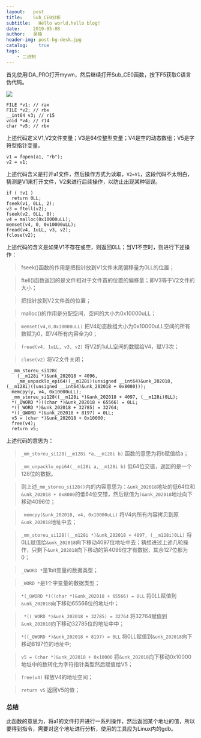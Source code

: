 ```yaml
---
layout:   post
title:    Sub_CE0分析
subtitle:   Hello world,hello blog!
date:     2019-05-08
author:   吴柚
header-img: post-bg-desk.jpg
catalog:    true
tags:
    - 二进制
---
```


首先使用IDA_PRO打开myvm，然后继续打开Sub_CE0函数，按下F5获取C语言伪代码。

![](https://i.loli.net/2019/05/08/5cd2f0acf0b63.png)

```
FILE *v1; // rax
FILE *v2; // rbx
__int64 v3; // r15
void *v4; // r14
char *v5; // rbx
```

上述代码定义V1,V2文件变量；V3是64位整型变量；V4是空的动态数组；V5是字符型指针变量。

```
v1 = fopen(a1, "rb");
v2 = v1;
```

上述代码含义是打开a1文件，然后操作方式为读取，`V2=V1`，这段代码不太明白，猜测是V1来打开文件，V2来进行后续操作，以防止出现某种错误。

```
if ( !v1 )
  return 0LL;
fseek(v1, 0LL, 2);
v3 = ftell(v2);
fseek(v2, 0LL, 0);
v4 = malloc(0x10000uLL);
memset(v4, 0, 0x10000uLL);
fread(v4, 1uLL, v3, v2);
fclose(v2);
```

上述代码的含义是如果V1不存在或空，则返回0LL；当V1不空时，则进行下述操作：

> fseek()函数的作用是把指针放到V1文件末尾偏移量为0LL的位置；

> ftell()函数返回的是文件相对于文件首的位置的偏移量；即V3等于V2文件的大小；

> 把指针放到V2文件首的位置；

> malloc()的作用是分配空间，空间的大小为0x10000uLL；

> `memset(v4,0,0x10000uLL)` 把V4动态数组大小为0x10000uLL空间的所有数赋为0，即V4所有内容全为0；

> `fread(v4, 1uLL, v3, v2)` 将V2的1uLL空间的数赋给V4，赋V3次；

> `close(v2)` 将V2文件关闭；

```
  _mm_storeu_si128(
    (__m128i *)&unk_202018 + 4096,
    _mm_unpacklo_epi64((__m128i)(unsigned __int64)&unk_202018, (__m128i)((unsigned __int64)&unk_202018 + 0x8000)));
  memcpy(y, v4, 0x10000uLL);
  _mm_storeu_si128((__m128i *)&unk_202018 + 4097, (__m128i)0LL);
  *(_QWORD *)((char *)&unk_202018 + 65566) = 0LL;
  *((_WORD *)&unk_202018 + 32785) = 32764;
  *((_QWORD *)&unk_202018 + 8197) = 0LL;
  v5 = (char *)&unk_202018 + 0x10000;
  free(v4);
  return v5;
```

上述代码的意思为：

> `_mm_storeu_si128(__m128i *a,__m128i b)` 函数的意思为将b赋值给a；

> `_mm_unpacklo_epi64(__m128i a,__m128i b)` 低64位交错，返回的是一个128位的数据。

> 则上述`_mm_storeu_si128()`内的内容意思为：`&unk_202018`地址的低64位和`&unk_202018 + 0x8000`的低64位交错，然后赋值为`)&unk_202018`地址向下移动4096位；

> ` memcpy(&unk_202018, v4, 0x10000uLL)` 将V4内所有内容拷贝到原`&unk_202018`地址中去；

> `_mm_storeu_si128((__m128i *)&unk_202018 + 4097, (__m128i)0LL)` 将0LL赋值给`&unk_202018`向下移动4097位地址中去；猜想进过上述几轮操作，只剩下`&unk_202018`向下移动的第4096位才有数据，其余127位都为0；

> `_QWORD *`是1bit变量的数据类型；

> `_WORD *`是1个字变量的数据类型；

> `*(_QWORD *)((char *)&unk_202018 + 65566) = 0LL` 将0LL赋值到`&unk_202018`向下移动65566位的地址中；

> ` *((_WORD *)&unk_202018 + 32785) = 32764` 将32764赋值到`&unk_202018`向下移动32785位的地址中中；

> `*((_QWORD *)&unk_202018 + 8197) = 0LL` 将0LL赋值到`&unk_202018`向下移动8197位的地址中;

> `v5 = (char *)&unk_202018 + 0x10000` 将`&unk_202018`向下移动0x10000地址中的数转化为字符指针类型然后赋值给V5；

> `free(v4)` 释放V4的地址空间；

> `return v5` 返回V5的值；

### 总结

此函数的意思为，将a1的文件打开进行一系列操作，然后返回某个地址的值，所以要得到指令，需要对这个地址进行分析，使用的工具应为Linux内的gdb。
